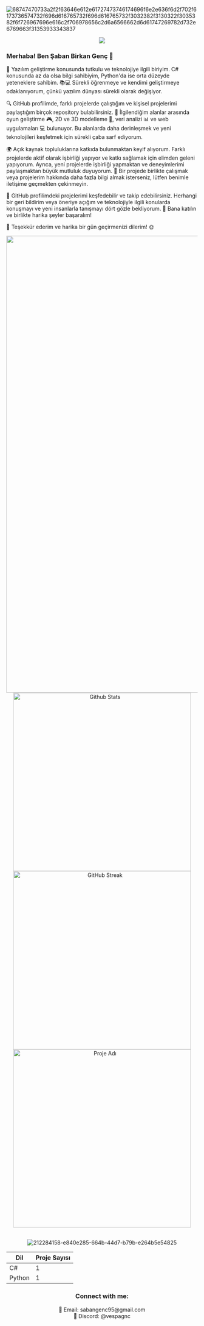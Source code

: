 ![68747470733a2f2f63646e612e61727473746174696f6e2e636f6d2f702f6173736574732f696d616765732f696d616765732f3032382f3130322f3035382f6f726967696e616c2f706978656c2d6a6566662d6d61747269782d732e6769663f31353933343837](https://github.com/SabanGnc/SabanGnc/assets/139702707/6ae7e9ce-0f17-46b0-85d1-3eca87f758b5)

<p align="center">
  <a href="https://skillicons.dev">
    <img src="https://skillicons.dev/icons?i=unity,unreal,cs,python,git,blender,visualstudio,vscode,dotnet,arduino,discord,replit,github,ae,ps" />
  </a>
</p>


### Merhaba! Ben Şaban Birkan Genç 👋

🌟 Yazılım geliştirme konusunda tutkulu ve teknolojiye ilgili biriyim. C# konusunda az da olsa bilgi sahibiyim, Python'da ise orta düzeyde yeteneklere sahibim. 📚💻 Sürekli öğrenmeye ve kendimi geliştirmeye odaklanıyorum, çünkü yazılım dünyası sürekli olarak değişiyor.

🔍 GitHub profilimde, farklı projelerde çalıştığım ve kişisel projelerimi paylaştığım birçok repository bulabilirsiniz. 🚀 İlgilendiğim alanlar arasında oyun geliştirme 🎮, 2D ve 3D modelleme 🎨, veri analizi 📊 ve web uygulamaları 💻 bulunuyor. Bu alanlarda daha derinleşmek ve yeni teknolojileri keşfetmek için sürekli çaba sarf ediyorum.

🌍 Açık kaynak topluluklarına katkıda bulunmaktan keyif alıyorum. Farklı projelerde aktif olarak işbirliği yapıyor ve katkı sağlamak için elimden geleni yapıyorum. Ayrıca, yeni projelerde işbirliği yapmaktan ve deneyimlerimi paylaşmaktan büyük mutluluk duyuyorum. 🤝 Bir projede birlikte çalışmak veya projelerim hakkında daha fazla bilgi almak isterseniz, lütfen benimle iletişime geçmekten çekinmeyin.

🔎 GitHub profilimdeki projelerimi keşfedebilir ve takip edebilirsiniz. Herhangi bir geri bildirim veya öneriye açığım ve teknolojiyle ilgili konularda konuşmayı ve yeni insanlarla tanışmayı dört gözle bekliyorum. 🌟 Bana katılın ve birlikte harika şeyler başaralım!

🙏 Teşekkür ederim ve harika bir gün geçirmenizi dilerim! 🌞


<div align="center">
  <a href="https://github.com/SabanGnc">
    <img src="https://github.com/SabanGnc/SabanGnc/assets/139702707/cc75e47a-eda0-498f-bc38-1a9a3e6ea37c" alt="Github Stats" width="1200">
  </a>
</div>







<div align="center">
  <a href="https://github.com/SabanGnc">
    <img src="https://github-readme-stats.vercel.app/api?username=SabanGnc&show_icons=true&theme=radical" alt="Github Stats" width="468">
  </a>
</div>

<div align="center">
  <a href="https://streak-stats.demolab.com?user=SabanGnc&theme=radical&locale=tr&date_format=j%20M%5B%20Y%5D&card_width=468">
    <img src="https://streak-stats.demolab.com?user=SabanGnc&theme=radical&locale=tr&date_format=j%20M%5B%20Y%5D&card_width=468" alt="GitHub Streak" width="468">
  </a>
</div>

<div align="center">
  <a href="https://github.com/SabanGnc/shutdown">
    <img src="https://github-readme-stats.vercel.app/api/pin/?username=SabanGnc&repo=shutdown&show_owner=true&theme=radical" alt="Proje Adı" width="468">
  </a>
</div>



<br/>

<div align="center">

![212284158-e840e285-664b-44d7-b79b-e264b5e54825](https://github.com/SabanGnc/SabanGnc/assets/139702707/868ce3ab-c7e1-4bc1-bd2b-aab04afe80c4)


| Dil     | Proje Sayısı |
|---------|--------------|
| C#      | 1            |
| Python  | 1            |



</div>






<h3 align="center">Connect with me:</h3> 
<p align="center">
  📧 Email: sabangenc95@gmail.com<br>
  💬 Discord: @vespagnc<br>
</p>

